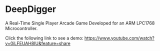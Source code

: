 # DeepDigger
A Real-Time Single Player Arcade Game Developed for an ARM LPC1768 Microcontroller.

Click the following link to see a demo:
https://www.youtube.com/watch?v=0iLFEUAH8IU&feature=share
